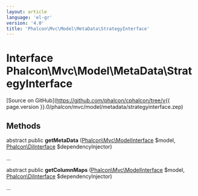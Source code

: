 ```yaml
---
layout: article
language: 'el-gr'
version: '4.0'
title: 'Phalcon\Mvc\Model\MetaData\StrategyInterface'
---
```

# Interface **Phalcon\Mvc\Model\MetaData\StrategyInterface**

[Source on GitHub](https://github.com/phalcon/cphalcon/tree/v{{ page.version }}.0/phalcon/mvc/model/metadata/strategyinterface.zep)

## Methods

abstract public **getMetaData** ([Phalcon\Mvc\ModelInterface](Phalcon_Mvc_ModelInterface) $model, [Phalcon\DiInterface](Phalcon_DiInterface) $dependencyInjector)

...

abstract public **getColumnMaps** ([Phalcon\Mvc\ModelInterface](Phalcon_Mvc_ModelInterface) $model, [Phalcon\DiInterface](Phalcon_DiInterface) $dependencyInjector)

...